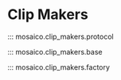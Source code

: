 # Clip Makers

::: mosaico.clip_makers.protocol

::: mosaico.clip_makers.base

::: mosaico.clip_makers.factory
